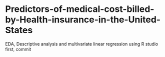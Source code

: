 # Predictors-of-medical-cost-billed-by-Health-insurance-in-the-United-States
EDA, Descriptive analysis and multivariate linear regression using R studio
first, commit
